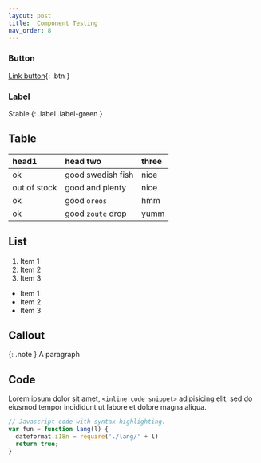 ```yaml
---
layout: post
title:  Component Testing
nav_order: 8
---
```


### Button
[Link button](https://just-the-docs.com){: .btn }

### Label
Stable
{: .label .label-green }

## Table

| head1        | head two          | three |
|:-------------|:------------------|:------|
| ok           | good swedish fish | nice  |
| out of stock | good and plenty   | nice  |
| ok           | good `oreos`      | hmm   |
| ok           | good `zoute` drop | yumm  |

## List
1. Item 1
1. Item 2
1. Item 3

* Item 1
* Item 2
* Item 3

## Callout

{: .note }
A paragraph



## Code
Lorem ipsum dolor sit amet, `<inline code snippet>` adipisicing elit, sed do eiusmod tempor incididunt ut labore et dolore magna aliqua.

```js
// Javascript code with syntax highlighting.
var fun = function lang(l) {
  dateformat.i18n = require('./lang/' + l)
  return true;
}
```